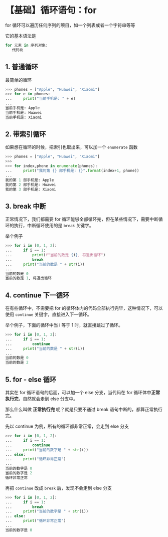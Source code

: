 # 【基础】循环语句：for



for 循环可以遍历任何序列的项目，如一个列表或者一个字符串等等

它的基本语法是

```python
for 元素 in 序列对象:
   代码块
```



## 1. 普通循环

最简单的循环

```python
>>> phones = ["Apple", "Huawei", "Xiaomi"]
>>> for e in phones:
...     print("当前手机是: " + e)
...
当前手机是: Apple
当前手机是: Huawei
当前手机是: Xiaomi
```



## 2. 带索引循环

如果想在循环的时候，把索引也取出来，可以加一个 `enumerate` 函数

```python
>>> phones = ["Apple", "Huawei", "Xiaomi"]
>>>
>>> for index,phone in enumerate(phones):
...     print("我的第 {} 部手机是: {}".format(index+1, phone))
...
我的第 1 部手机是: Apple
我的第 2 部手机是: Huawei
我的第 3 部手机是: Xiaomi
```



## 3. break 中断

正常情况下，我们都需要 for 循环能够全部循环完，但在某些情况下，需要中断循环的执行，中断循环使用的是 `break` 关键字。

举个例子

```python
>>> for i in [0, 1, 2]:
...     if i == 1:
...         print(f"当前的数是 {i}, 将退出循环")
...         break
...     print("当前的数是 " + str(i))
...
当前的数是 0
当前的数是 1, 将退出循环
```



## 4. continue 下一循环

在有些循环中，不需要把 for 的循环体内的代码全部执行完毕，这种情况下，可以使用 `continue` 关键字，直接进入下一循环。

举个例子，下面的循环中当 i 等于 1 时，就直接跳过了循环。

```python
>>> for i in [0, 1, 2]:
...     if i == 1:
...         continue
...     print("当前的数是 " + str(i))
...
当前的数是 0
当前的数是 2
```



## 5. for - else 循环

其实在 for 循环语句的后面，可以加一个 else 分支，当代码在 for 循环体中**正常执行完**，自然就会走到 else 分支中。

那么什么叫做 **正常执行完** 呢？就是只要不通过 break 语句中断的，都算正常执行完。

先以 continue 为例，所有的循环都非常正常，会走到 else 分支

```python
>>> for i in [0, 1, 2]:
...     if i == 1:
...         continue
...     print("当前的数字是 " + str(i))
... else:
...     print("循环非常正常")
...
当前的数字是 0
当前的数字是 2
循环非常正常
```

再把 `continue`  改成 `break` 后，发现不会走到 else 分支

```python
>>> for i in [0, 1, 2]:
...     if i == 1:
...         break
...     print("当前的数字是 " + str(i))
... else:
...     print("循环非常正常")
...
当前的数字是 0
```

